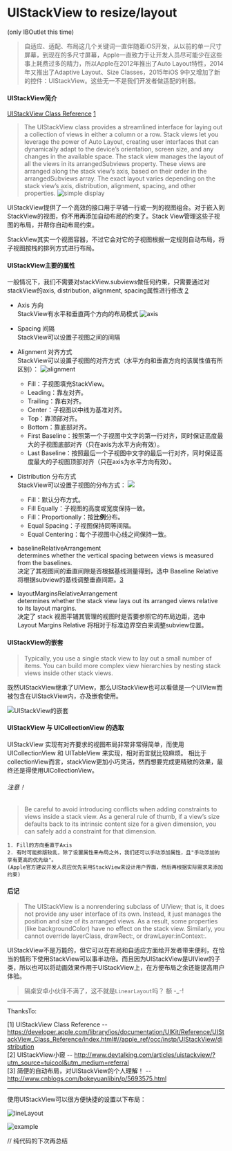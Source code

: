 # UIStackView to resize/layout
(only IBOutlet this time)

> 自适应、适配、布局这几个关键词一直伴随着iOS开发，从以前的单一尺寸屏幕，到现在的多尺寸屏幕，Apple一直致力于让开发人员尽可能少在这些事上耗费过多的精力，所以Apple在2012年推出了Auto Layout特性，2014年又推出了Adaptive Layout、Size Classes，2015年iOS 9中又增加了新的控件：UIStackView。这些无一不是我们开发者做适配的利器。

#### UIStackView简介

[UIStackView Class Reference](https://developer.apple.com/library/ios/documentation/UIKit/Reference/UIStackView_Class_Reference/index.html) [1](https://developer.apple.com/library/ios/documentation/UIKit/Reference/UIStackView_Class_Reference/index.html#//apple_ref/occ/instp/UIStackView/distribution)
> The UIStackView class provides a streamlined interface for laying out a collection of views in either a column or a row. Stack views let you leverage the power of Auto Layout, creating user interfaces that can dynamically adapt to the device’s orientation, screen size, and any changes in the available space. The stack view manages the layout of all the views in its arrangedSubviews property. These views are arranged along the stack view’s axis, based on their order in the arrangedSubviews array. The exact layout varies depending on the stack view’s axis, distribution, alignment, spacing, and other properties.
![simple display](https://developer.apple.com/library/ios/documentation/UIKit/Reference/UIStackView_Class_Reference/Art/uistack_hero_2x.png)

UIStackView提供了一个高效的接口用于平铺一行或一列的视图组合。对于嵌入到StackView的视图，你不用再添加自动布局的约束了。Stack View管理这些子视图的布局，并帮你自动布局约束。

StackView其实一个视图容器，不过它会对它的子视图根据一定规则自动布局，将子视图按栈的排列方式进行布局。

#### UIStackView主要的属性
一般情况下，我们不需要对stackView.subviews做任何约束，只需要通过对stackView的axis, distribution, alignment, spacing属性进行修改 [2](http://www.devtalking.com/articles/uistackview/?utm_source=tuicool&utm_medium=referral)

* Axis 方向   
StackView有水平和垂直两个方向的布局模式
![axis](http://upload-images.jianshu.io/upload_images/1964880-77a38a7547618a9c.png!web?imageMogr2/auto-orient/strip%7CimageView2/2/w/1240)

* Spacing 间隔   
StackView可以设置子视图之间的间隔

* Alignment 对齐方式  
StackView可以设置子视图的对齐方式（水平方向和垂直方向的该属性值有所区别）：
![alignment](http://upload-images.jianshu.io/upload_images/1964880-65a52071be050395.png!web?imageMogr2/auto-orient/strip%7CimageView2/2/w/1240)

  - Fill：子视图填充StackView。
  - Leading：靠左对齐。
  - Trailing：靠右对齐。
  - Center：子视图以中线为基准对齐。
  - Top：靠顶部对齐。
  - Bottom：靠底部对齐。
  - First Baseline：按照第一个子视图中文字的第一行对齐，同时保证高度最大的子视图底部对齐（只在axis为水平方向有效）。
  - Last Baseline：按照最后一个子视图中文字的最后一行对齐，同时保证高度最大的子视图顶部对齐（只在axis为水平方向有效）。

* Distribution 分布方式  
StackView可以设置子视图的分布方式：
![](http://upload-images.jianshu.io/upload_images/1964880-ff1467b0cc6efd0d.png!web?imageMogr2/auto-orient/strip%7CimageView2/2/w/1240)
  - Fill：默认分布方式。
  - Fill Equally：子视图的高度或宽度保持一致。
  - Fill：Proportionally：按**比例**分布。
  - Equal Spacing：子视图保持同等间隔。
  - Equal Centering：每个子视图中心线之间保持一致。

* baselineRelativeArrangement  
determines whether the vertical spacing between views is measured from the baselines.  
决定了其视图间的垂直间隙是否根据基线测量得到，选中 Baseline Relative 将根据subview的基线调整垂直间距。[3](http://www.cnblogs.com/bokeyuanlibin/p/5693575.html)

* layoutMarginsRelativeArrangement  
determines whether the stack view lays out its arranged views relative to its layout margins.  
决定了 stack 视图平铺其管理的视图时是否要参照它的布局边距，选中 Layout Margins Relative 将相对于标准边界空白来调整subview位置。

#### UIStackView的嵌套

> Typically, you use a single stack view to lay out a small number of items. You can build more complex view hierarchies by nesting stack views inside other stack views.

既然UIStackView继承了UIView，那么UIStackView也可以看做是一个UIView而被包含在UIStackView内，亦及嵌套使用。

![UIStackView的嵌套](http://upload-images.jianshu.io/upload_images/1964880-6d9d54ef054c3572.png!web?imageMogr2/auto-orient/strip%7CimageView2/2/w/1240)

#### UIStackView 与 UICollectionView 的选取   
UIStackView 实现有对齐要求的视图布局非常非常得简单，而使用 UICollectionView 和 UITableView 来实现，相对而言就比较麻烦。
相比于collectionView而言，stackView更加小巧灵活，然而想要完成更精致的效果，最终还是得使用UICollectionView。

###### 注意！

> Be careful to avoid introducing conflicts when adding constraints to views inside a stack view. As a general rule of thumb, if a view’s size defaults back to its intrinsic content size for a given dimension, you can safely add a constraint for that dimension.

```objc
1. Fill的方向垂直于Axis
2. 有时可能排版较乱，除了设置属性来布局之外，我们还可以手动添加属性，且"手动添加的享有更高的优先级"。
(Apple官方建议开发人员应优先采用StackView来设计用户界面，然后再根据实际需求来添加约束)
```

#### 后记

> The UIStackView is a nonrendering subclass of UIView; that is, it does not provide any user interface of its own. Instead, it just manages the position and size of its arranged views. As a result, some properties (like backgroundColor) have no effect on the stack view. Similarly, you cannot override layerClass, drawRect:, or drawLayer:inContext:.

UIStackView不是万能的，但它可以在布局和自适应方面给开发者带来便利，在恰当的情形下使用StackView可以事半功倍。而且因为UIStackView是UIView的子类，所以也可以将动画效果作用于UIStackView上，在方便布局之余还能提高用户体验。

> 隔桌安卓小伙伴不满了，这不就是`LinearLayout`吗？
额 -_-!

---
ThanksTo:

[1] UIStackView Class Reference --
https://developer.apple.com/library/ios/documentation/UIKit/Reference/UIStackView_Class_Reference/index.html#//apple_ref/occ/instp/UIStackView/distribution  
[2] UIStackView小窥 --
http://www.devtalking.com/articles/uistackview/?utm_source=tuicool&utm_medium=referral  
[3] 简便的自动布局，对UIStackView的个人理解！ --
http://www.cnblogs.com/bokeyuanlibin/p/5693575.html

----

使用UIStackView可以很方便快捷的设置以下布局：

![lineLayout](http://upload-images.jianshu.io/upload_images/37334-581e8ce74a510501.png?imageMogr2/auto-orient/strip%7CimageView2/2/w/1240/format/jpg)

![example](http://upload-images.jianshu.io/upload_images/37334-fde47d3da6775366.jpg?imageMogr2/auto-orient/strip%7CimageView2/2/w/1240/format/jpg)

// 纯代码的下次再总结
